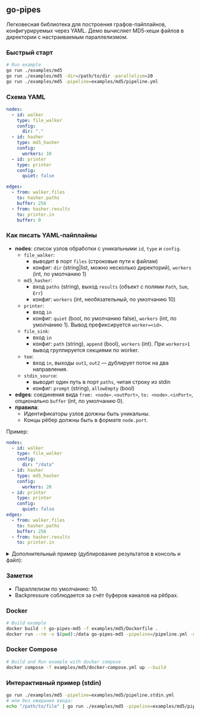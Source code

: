 ## go-pipes

Легковесная библиотека для построения графов-пайплайнов, конфигурируемых через YAML.
Демо вычисляет MD5‑хеши файлов в директории с настраиваемым параллелизмом.

### Быстрый старт

```bash
# Run example
go run ./examples/md5
go run ./examples/md5 -dir=/path/to/dir -parallelism=20
go run ./examples/md5 -pipeline=examples/md5/pipeline.yml
```

### Схема YAML

```yaml
nodes:
  - id: walker
    type: file_walker
    config:
      dir: "."
  - id: hasher
    type: md5_hasher
    config:
      workers: 10
  - id: printer
    type: printer
    config:
      quiet: false

edges:
  - from: walker.files
    to: hasher.paths
    buffer: 256
  - from: hasher.results
    to: printer.in
    buffer: 0
```

### Как писать YAML‑пайплайны

- **nodes**: список узлов обработки с уникальными `id`, `type` и `config`.
  - `file_walker`:
    - выводит в порт `files` (строковые пути к файлам)
    - конфиг: `dir` (string|list, можно несколько директорий), `workers` (int, по умолчанию 1)
  - `md5_hasher`:
    - вход `paths` (string), выход `results` (объект с полями `Path`, `Sum`, `Err`)
    - конфиг: `workers` (int, необязательный, по умолчанию 10)
  - `printer`:
    - вход `in`
    - конфиг: `quiet` (bool, по умолчанию false), `workers` (int, по умолчанию 1). Вывод префиксируется `worker=<id>`.
  - `file_sink`:
    - вход `in`
    - конфиг: `path` (string), `append` (bool), `workers` (int). При `workers>1` вывод группируется секциями по worker.
  - `tee`:
    - вход `in`, выходы `out1`, `out2` — дублирует поток на два направления.
  - `stdin_source`:
    - выводит один путь в порт `paths`, читая строку из stdin
    - конфиг: `prompt` (string), `allowEmpty` (bool)
- **edges**: соединения вида `from: <node>.<outPort>`, `to: <node>.<inPort>`, опционально `buffer` (int, по умолчанию 0).
- **правила**:
  - Идентификаторы узлов должны быть уникальны.
  - Концы рёбер должны быть в формате `node.port`.

Пример:

```yaml
nodes:
  - id: walker
    type: file_walker
    config:
      dir: "/data"
  - id: hasher
    type: md5_hasher
    config:
      workers: 20
  - id: printer
    type: printer
    config:
      quiet: false
edges:
  - from: walker.files
    to: hasher.paths
    buffer: 256
  - from: hasher.results
    to: printer.in
```

<details>
<summary>Дополнительный пример (дублирование результатов в консоль и файл):</summary>

```yaml
nodes:
  - id: walker
    type: file_walker
    config:
      workers: 1
      dir:
        - "/bin"
        - "/app"
  - id: hasher
    type: md5_hasher
    config:
      workers: 10
  - id: printer
    type: printer
    config:
      workers: 3
      quiet: false
  - id: tee
    type: tee
    config: {}
  - id: fileout
    type: file_sink
    config:
      path: "/app/md5.txt"
      append: false

edges:
  - from: walker.files
    to: hasher.paths
    buffer: 256
  - from: hasher.results
    to: tee.in
    buffer: 0
  - from: tee.out1
    to: printer.in
    buffer: 0
  - from: tee.out2
    to: fileout.in
    buffer: 0
```
</details>

### Заметки

- Параллелизм по умолчанию: 10.
- Backpressure соблюдается за счёт буферов каналов на рёбрах.

### Docker

```bash
# Build example
docker build -t go-pipes-md5 -f examples/md5/Dockerfile .
docker run --rm -v $(pwd):/data go-pipes-md5 -pipeline=/pipeline.yml -dir=/data
```

### Docker Compose

```bash
# Build and Run example with docker compose
docker compose -f examples/md5/docker-compose.yml up --build
```

### Интерактивный пример (stdin)

```bash
go run ./examples/md5 -pipeline=examples/md5/pipeline.stdin.yml
# или без ожидания ввода:
echo "/path/to/file" | go run ./examples/md5 -pipeline=examples/md5/pipeline.stdin.yml
```


